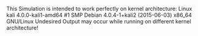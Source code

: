 This Simulation is intended to work perfectly on kernel architecture:
Linux kali 4.0.0-kali1-amd64 #1 SMP Debian 4.0.4-1+kali2 (2015-06-03) x86_64 GNU/Linux 
Undesired Output may occur while running on different kernel architecture!
